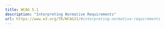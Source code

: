 ```yaml
---
title: WCAG 5.1
description: "Interpreting Normative Requirements"
url: https://www.w3.org/TR/WCAG21/#interpreting-normative-requirements
---
```

